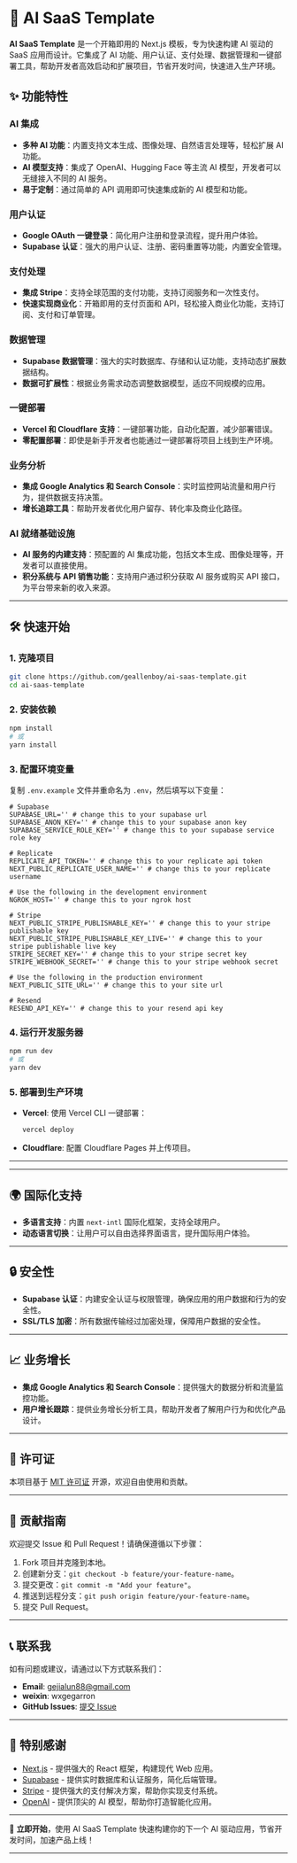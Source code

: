# 🚀 **AI SaaS Template**

**AI SaaS Template** 是一个开箱即用的 Next.js 模板，专为快速构建 AI 驱动的 SaaS 应用而设计。它集成了 AI 功能、用户认证、支付处理、数据管理和一键部署工具，帮助开发者高效启动和扩展项目，节省开发时间，快速进入生产环境。

## ✨ **功能特性**

### **AI 集成**

- **多种 AI 功能**：内置支持文本生成、图像处理、自然语言处理等，轻松扩展 AI 功能。
- **AI 模型支持**：集成了 OpenAI、Hugging Face 等主流 AI 模型，开发者可以无缝接入不同的 AI 服务。
- **易于定制**：通过简单的 API 调用即可快速集成新的 AI 模型和功能。

### **用户认证**

- **Google OAuth 一键登录**：简化用户注册和登录流程，提升用户体验。
- **Supabase 认证**：强大的用户认证、注册、密码重置等功能，内置安全管理。

### **支付处理**

- **集成 Stripe**：支持全球范围的支付功能，支持订阅服务和一次性支付。
- **快速实现商业化**：开箱即用的支付页面和 API，轻松接入商业化功能，支持订阅、支付和订单管理。

### **数据管理**

- **Supabase 数据管理**：强大的实时数据库、存储和认证功能，支持动态扩展数据结构。
- **数据可扩展性**：根据业务需求动态调整数据模型，适应不同规模的应用。

### **一键部署**

- **Vercel 和 Cloudflare 支持**：一键部署功能，自动化配置，减少部署错误。
- **零配置部署**：即使是新手开发者也能通过一键部署将项目上线到生产环境。

### **业务分析**

- **集成 Google Analytics 和 Search Console**：实时监控网站流量和用户行为，提供数据支持决策。
- **增长追踪工具**：帮助开发者优化用户留存、转化率及商业化路径。

### **AI 就绪基础设施**

- **AI 服务的内建支持**：预配置的 AI 集成功能，包括文本生成、图像处理等，开发者可以直接使用。
- **积分系统与 API 销售功能**：支持用户通过积分获取 AI 服务或购买 API 接口，为平台带来新的收入来源。

---

## 🛠️ **快速开始**

### 1. **克隆项目**

```bash
git clone https://github.com/geallenboy/ai-saas-template.git
cd ai-saas-template
```

### 2. **安装依赖**

```bash
npm install
# 或
yarn install
```

### 3. **配置环境变量**

复制 `.env.example` 文件并重命名为 `.env`，然后填写以下变量：

```env
# Supabase
SUPABASE_URL='' # change this to your supabase url
SUPABASE_ANON_KEY='' # change this to your supabase anon key
SUPABASE_SERVICE_ROLE_KEY='' # change this to your supabase service role key

# Replicate
REPLICATE_API_TOKEN='' # change this to your replicate api token
NEXT_PUBLIC_REPLICATE_USER_NAME='' # change this to your replicate username

# Use the following in the development environment
NGROK_HOST='' # change this to your ngrok host

# Stripe
NEXT_PUBLIC_STRIPE_PUBLISHABLE_KEY='' # change this to your stripe publishable key
NEXT_PUBLIC_STRIPE_PUBLISHABLE_KEY_LIVE='' # change this to your stripe publishable live key
STRIPE_SECRET_KEY='' # change this to your stripe secret key
STRIPE_WEBHOOK_SECRET='' # change this to your stripe webhook secret

# Use the following in the production environment
NEXT_PUBLIC_SITE_URL='' # change this to your site url

# Resend
RESEND_API_KEY='' # change this to your resend api key
```

### 4. **运行开发服务器**

```bash
npm run dev
# 或
yarn dev
```

### 5. **部署到生产环境**

- **Vercel**: 使用 Vercel CLI 一键部署：
  ```bash
  vercel deploy
  ```
- **Cloudflare**: 配置 Cloudflare Pages 并上传项目。

---

---

## 🌍 **国际化支持**

- **多语言支持**：内置 `next-intl` 国际化框架，支持全球用户。
- **动态语言切换**：让用户可以自由选择界面语言，提升国际用户体验。

---

## 🔒 **安全性**

- **Supabase 认证**：内建安全认证与权限管理，确保应用的用户数据和行为的安全性。
- **SSL/TLS 加密**：所有数据传输经过加密处理，保障用户数据的安全性。

---

## 📈 **业务增长**

- **集成 Google Analytics 和 Search Console**：提供强大的数据分析和流量监控功能。
- **用户增长跟踪**：提供业务增长分析工具，帮助开发者了解用户行为和优化产品设计。

---

## 📄 **许可证**

本项目基于 [MIT 许可证](LICENSE) 开源，欢迎自由使用和贡献。

---

## 🙌 **贡献指南**

欢迎提交 Issue 和 Pull Request！请确保遵循以下步骤：

1. Fork 项目并克隆到本地。
2. 创建新分支：`git checkout -b feature/your-feature-name`。
3. 提交更改：`git commit -m "Add your feature"`。
4. 推送到远程分支：`git push origin feature/your-feature-name`。
5. 提交 Pull Request。

---

## 📞 **联系我**

如有问题或建议，请通过以下方式联系我们：

- **Email**: gejialun88@gmail.com
- **weixin**: wxgegarron
- **GitHub Issues**: [提交 Issue](https://github.com/geallenboy/ai-saas-template/issues)

---

## 🌟 **特别感谢**

- [Next.js](https://nextjs.org) - 提供强大的 React 框架，构建现代 Web 应用。
- [Supabase](https://supabase.io) - 提供实时数据库和认证服务，简化后端管理。
- [Stripe](https://stripe.com) - 提供强大的支付解决方案，帮助你实现支付系统。
- [OpenAI](https://openai.com) - 提供顶尖的 AI 模型，帮助你打造智能化应用。

---

🚀 **立即开始**，使用 AI SaaS Template 快速构建你的下一个 AI 驱动应用，节省开发时间，加速产品上线！

---
